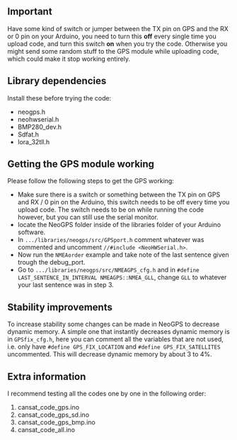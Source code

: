 ## Important

Have some kind of switch or jumper between the TX pin on GPS and the RX or 0 pin on your Arduino, you need to turn this **off** every single time you upload code, and turn this switch **on** when you try the code. Otherwise you might send some random stuff to the GPS module while uploading code, which could make it stop working entirely.

## Library dependencies

Install these before trying the code:
- neogps.h
- neohwserial.h
- BMP280_dev.h
- Sdfat.h
- lora_32tll.h

## Getting the GPS module working

Please follow the following steps to get the GPS working:

- Make sure there is a switch or something between the TX pin on GPS and RX / 0 pin on the Arduino, this switch needs to be off every time you upload code. The switch needs to be on while running the code however, but you can still use the serial monitor.
- locate the NeoGPS folder inside of the libraries folder of your Arduino software.
- In `.../libraries/neogps/src/GPSport.h` comment whatever was commented and uncomment `//#include <NeoHWSerial.h>`.
- Now run the `NMEAorder` example and take note of the last sentence given trough the debug_port.
- Go to `.../libraries/neogps/src/NMEAGPS_cfg.h` and in `#define LAST_SENTENCE_IN_INTERVAL NMEAGPS::NMEA_GLL`, change `GLL` to whatever your last sentence was in step 3.

## Stability improvements

To increase stability some changes can be made in NeoGPS to decrease dynamic memory. A simple one that instantly decreases dynamic memory is in `GPSfix_cfg.h`, here you can comment all the variables that are not used, i.e. only have `#define GPS_FIX_LOCATION` and `#define GPS_FIX_SATELLITES` uncommented. This will decrease dynamic memory by about 3 to 4%.  

## Extra information

I recommend testing all the codes one by one in the following order:

1. cansat_code_gps.ino
2. cansat_code_gps_sd.ino
3. cansat_code_gps_bmp.ino
4. cansat_code_all.ino
